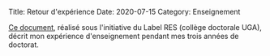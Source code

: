 Title: Retour d'expérience
Date: 2020-07-15
Category: Enseignement

[Ce document]({static}/pdfs/portofolio.pdf), réalisé sous l'initiative du Label RES (collège doctorale UGA),
décrit mon expérience d'enseignement pendant mes trois années de doctorat.
